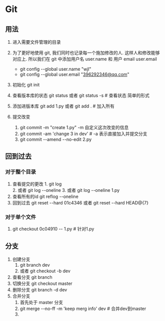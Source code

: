 # Git

## 用法

1. 进入需要文件管理的目录
2. 为了更好地使用 git, 我们同时也记录每一个施加修改的人. 这样人和修改能够对应上. 所以我们在 git 中添加用户名 user.name 和 用户 email user.email
   * git config --global user.name "wjl"
   * git config --global user.email "<396292346@qq.com>"

3. 初始化 git init  
4. 查看版本库的状态 git status  或者 git status -s  # 查看状态 简单的形式
5. 添加进版本库 git add 1.py  或者 git add . # 加入所有
6. 提交改变
   1. git commit -m "create 1.py"   -m 自定义这次改变的信息  
   2. git commit -am 'change 3 in dev'  # -a 表示直接加入并提交分支
   3. git commit --amend --no-edit 2.py

## 回到过去

### 对于整个目录

  1. 查看提交的更改
    1. git log  
    2. 或者 git log --oneline
    3. 或者 git log --oneline 1.py
  2. 查看所有的id  git reflog --oneline
  3. 回到过去 git reset --hard 01c4346  或者 git reset --hard HEAD@{7}

### 对于单个文件

  1. git checkout 0c04910 -- 1.py   # 针对1.py

## 分支

1. 创建分支
   1. git branch dev  
   2. 或者 git checkout -b dev
2. 查看分支  git branch
3. 切换分支 git checkout master
4. 删除分支 git branch -d dev
5. 合并分支
   1. 首先处于 master 分支
   2. git merge --no-ff -m 'keep merg info' dev # 合并dev到master
   3.

